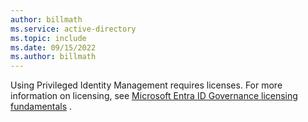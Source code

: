 ```yaml
---
author: billmath
ms.service: active-directory
ms.topic: include
ms.date: 09/15/2022
ms.author: billmath
---
```


Using Privileged Identity Management requires licenses. For more information on licensing, see [Microsoft Entra ID Governance licensing fundamentals](~/id-governance/licensing-fundamentals.md) .
